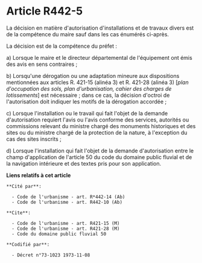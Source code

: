 # Article R442-5

La décision en matière d'autorisation d'installations et de travaux divers est de la compétence du maire sauf dans les cas
énumérés ci-après.

La décision est de la compétence du préfet :

a) Lorsque le maire et le directeur départemental de l'équipement ont émis des avis en sens contraires ;

b) Lorsqu'une dérogation ou une adaptation mineure aux dispositions mentionnées aux articles R. 421-15 (alinéa 3) et R.
421-28 (alinéa 3) [*plan d'occupation des sols, plan d'urbanisation, cahier des charges de lotissements*] est nécessaire ;
dans ce cas, la décision d'octroi de l'autorisation doit indiquer les motifs de la dérogation accordée ;

c) Lorsque l'installation ou le travail qui fait l'objet de la demande d'autorisation requiert l'avis ou l'avis conforme des
services, autorités ou commissions relevant du ministre chargé des monuments historiques et des sites ou du ministre chargé
de la protection de la nature, à l'exception du cas des sites inscrits ;

d) Lorsque l'installation qui fait l'objet de la demande d'autorisation entre le champ d'application de l'article 50 du code
du domaine public fluvial et de la navigation intérieure et des textes pris pour son application.

**Liens relatifs à cet article**

	**Cité par**:

	  - Code de l'urbanisme - art. R*442-14 (Ab)
	  - Code de l'urbanisme - art. R442-10 (Ab)

	**Cite**:

	  - Code de l'urbanisme - art. R421-15 (M)
	  - Code de l'urbanisme - art. R421-28 (M)
	  - Code du domaine public fluvial 50

	**Codifié par**:

	  - Décret n°73-1023 1973-11-08
